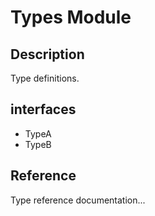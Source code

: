 # Types Module

## Description

Type definitions.

## interfaces

- TypeA
- TypeB

## Reference

Type reference documentation...